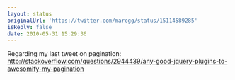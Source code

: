 ```yaml
---
layout: status
originalUrl: 'https://twitter.com/marcgg/status/15114589285'
isReply: false
date: 2010-05-31 15:29:36
---
```


Regarding my last tweet on pagination: http://stackoverflow.com/questions/2944439/any-good-jquery-plugins-to-awesomify-my-pagination
